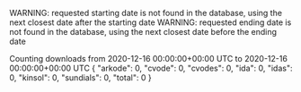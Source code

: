 WARNING: requested starting date is not found in the database, using the next closest date after the starting date
WARNING: requested ending date is not found in the database, using the next closest date before the ending date

Counting downloads from 2020-12-16 00:00:00+00:00 UTC to 2020-12-16 00:00:00+00:00 UTC
{
    "arkode": 0,
    "cvode": 0,
    "cvodes": 0,
    "ida": 0,
    "idas": 0,
    "kinsol": 0,
    "sundials": 0,
    "total": 0
}
